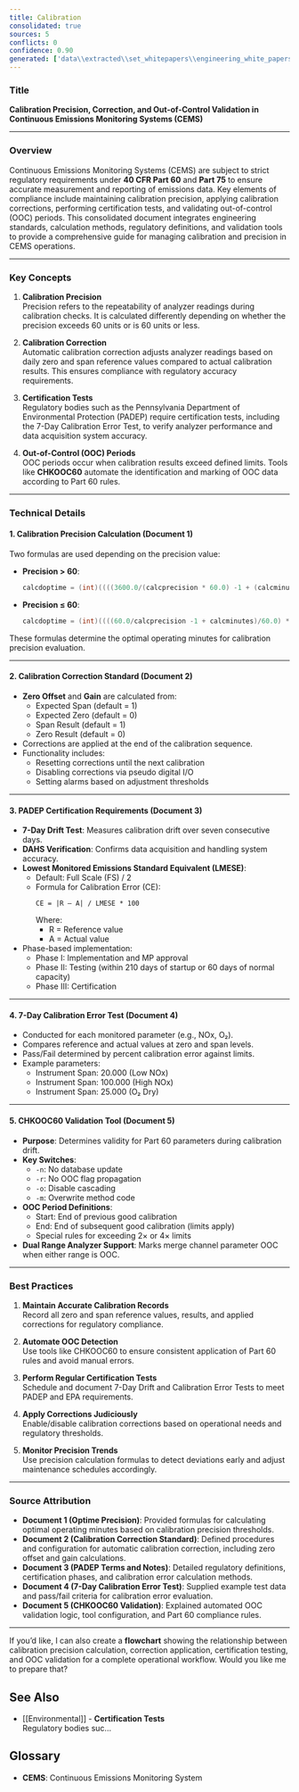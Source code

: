 ```yaml
---
title: Calibration
consolidated: true
sources: 5
conflicts: 0
confidence: 0.90
generated: ['data\\extracted\\set_whitepapers\\engineering_white_papers_WhitePapers_Calculations_OptimePrecision20050211JLBpdf_2c025a7f.md', 'data\\extracted\\set_whitepapers\\engineering_white_papers_WhitePapers_CalibrationCorrection_EngineeringStandard-CalibrationCorrection-Rev11-01-2021pdf_605a61ca.md', 'data\\extracted\\set_whitepapers\\engineering_white_papers_WhitePapers_PADEPRev8_PADEPTermsandNotesdocx_cf04b587.md', 'data\\extracted\\set_whitepapers\\engineering_white_papers_WhitePapers_SampleTests_7-DayCalibrationErrorTestpdf_f17bcd7c.md', 'data\\extracted\\set_whitepapers\\engineering_white_papers_WhitePapers_StackVision_CHKOOC60Validationdocx_a7cc510e.md']  # This would be a timestamp
---
```


### Title
**Calibration Precision, Correction, and Out-of-Control Validation in Continuous Emissions Monitoring Systems (CEMS)**

---

### Overview
Continuous Emissions Monitoring Systems (CEMS) are subject to strict regulatory requirements under **40 CFR Part 60** and **Part 75** to ensure accurate measurement and reporting of emissions data. Key elements of compliance include maintaining calibration precision, applying calibration corrections, performing certification tests, and validating out-of-control (OOC) periods. This consolidated document integrates engineering standards, calculation methods, regulatory definitions, and validation tools to provide a comprehensive guide for managing calibration and precision in CEMS operations.

---

### Key Concepts

1. **Calibration Precision**  
   Precision refers to the repeatability of analyzer readings during calibration checks. It is calculated differently depending on whether the precision exceeds 60 units or is 60 units or less.

2. **Calibration Correction**  
   Automatic calibration correction adjusts analyzer readings based on daily zero and span reference values compared to actual calibration results. This ensures compliance with regulatory accuracy requirements.

3. **Certification Tests**  
   Regulatory bodies such as the Pennsylvania Department of Environmental Protection (PADEP) require certification tests, including the 7-Day Calibration Error Test, to verify analyzer performance and data acquisition system accuracy.

4. **Out-of-Control (OOC) Periods**  
   OOC periods occur when calibration results exceed defined limits. Tools like **CHKOOC60** automate the identification and marking of OOC data according to Part 60 rules.

---

### Technical Details

#### 1. Calibration Precision Calculation (Document 1)
Two formulas are used depending on the precision value:

- **Precision > 60**:
  ```c
  calcdoptime = (int)((((3600.0/(calcprecision * 60.0) -1 + (calcminutes *60.0))/3600.0) * (calcprecision*60.0)) + 0.001) / (calcprecision * 60.0);
  ```

- **Precision ≤ 60**:
  ```c
  calcdoptime = (int)((((60.0/calcprecision -1 + calcminutes)/60.0) *calcprecision) + 0.001) / calcprecision;
  ```

These formulas determine the optimal operating minutes for calibration precision evaluation.

---

#### 2. Calibration Correction Standard (Document 2)
- **Zero Offset** and **Gain** are calculated from:
  - Expected Span (default = 1)
  - Expected Zero (default = 0)
  - Span Result (default = 1)
  - Zero Result (default = 0)
- Corrections are applied at the end of the calibration sequence.
- Functionality includes:
  - Resetting corrections until the next calibration
  - Disabling corrections via pseudo digital I/O
  - Setting alarms based on adjustment thresholds

---

#### 3. PADEP Certification Requirements (Document 3)
- **7-Day Drift Test**: Measures calibration drift over seven consecutive days.
- **DAHS Verification**: Confirms data acquisition and handling system accuracy.
- **Lowest Monitored Emissions Standard Equivalent (LMESE)**:
  - Default: Full Scale (FS) / 2
  - Formula for Calibration Error (CE):
    ```
    CE = |R – A| / LMESE * 100
    ```
    Where:
    - R = Reference value
    - A = Actual value
- Phase-based implementation:
  - Phase I: Implementation and MP approval
  - Phase II: Testing (within 210 days of startup or 60 days of normal capacity)
  - Phase III: Certification

---

#### 4. 7-Day Calibration Error Test (Document 4)
- Conducted for each monitored parameter (e.g., NOx, O₂).
- Compares reference and actual values at zero and span levels.
- Pass/Fail determined by percent calibration error against limits.
- Example parameters:
  - Instrument Span: 20.000 (Low NOx)
  - Instrument Span: 100.000 (High NOx)
  - Instrument Span: 25.000 (O₂ Dry)

---

#### 5. CHKOOC60 Validation Tool (Document 5)
- **Purpose**: Determines validity for Part 60 parameters during calibration drift.
- **Key Switches**:
  - `-n`: No database update
  - `-r`: No OOC flag propagation
  - `-o`: Disable cascading
  - `-m`: Overwrite method code
- **OOC Period Definitions**:
  - Start: End of previous good calibration
  - End: End of subsequent good calibration (limits apply)
  - Special rules for exceeding 2× or 4× limits
- **Dual Range Analyzer Support**: Marks merge channel parameter OOC when either range is OOC.

---

### Best Practices

1. **Maintain Accurate Calibration Records**  
   Record all zero and span reference values, results, and applied corrections for regulatory compliance.

2. **Automate OOC Detection**  
   Use tools like CHKOOC60 to ensure consistent application of Part 60 rules and avoid manual errors.

3. **Perform Regular Certification Tests**  
   Schedule and document 7-Day Drift and Calibration Error Tests to meet PADEP and EPA requirements.

4. **Apply Corrections Judiciously**  
   Enable/disable calibration corrections based on operational needs and regulatory thresholds.

5. **Monitor Precision Trends**  
   Use precision calculation formulas to detect deviations early and adjust maintenance schedules accordingly.

---

### Source Attribution
- **Document 1 (Optime Precision)**: Provided formulas for calculating optimal operating minutes based on calibration precision thresholds.
- **Document 2 (Calibration Correction Standard)**: Defined procedures and configuration for automatic calibration correction, including zero offset and gain calculations.
- **Document 3 (PADEP Terms and Notes)**: Detailed regulatory definitions, certification phases, and calibration error calculation methods.
- **Document 4 (7-Day Calibration Error Test)**: Supplied example test data and pass/fail criteria for calibration error evaluation.
- **Document 5 (CHKOOC60 Validation)**: Explained automated OOC validation logic, tool configuration, and Part 60 compliance rules.

---

If you’d like, I can also create a **flowchart** showing the relationship between calibration precision calculation, correction application, certification testing, and OOC validation for a complete operational workflow. Would you like me to prepare that?

## See Also

- [[Environmental]] - **Certification Tests**  
   Regulatory bodies suc...


## Glossary

- **CEMS**: Continuous Emissions Monitoring System
